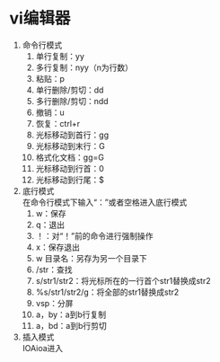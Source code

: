 # vi编辑器
1. 命令行模式
    1. 单行复制：yy
    2. 多行复制：nyy（n为行数）
    3. 粘贴：p
    4. 单行删除/剪切：dd
    5. 多行删除/剪切：ndd
    6. 撤销：u
    7. 恢复：ctrl+r
    8. 光标移动到首行：gg
    9. 光标移动到末行：G
    10. 格式化文档：gg=G
    11. 光标移动到行首：0
    12. 光标移动到行尾：$
2. 底行模式\
    在命令行模式下输入“：”或者空格进入底行模式
    1. w：保存
    2. q：退出
    3. ！：对“！”前的命令进行强制操作
    4. x：保存退出
    5. w 目录名：另存为另一个目录下
    6. /str：查找
    7. s/str1/str2：将光标所在的一行首个str1替换成str2
    8. %s/str1/str2/g：将全部的str1替换成str2
    9. vsp：分屏
    10. a，by：a到b行复制
    11. a，bd：a到b行剪切
3. 插入模式\
IOAioa进入